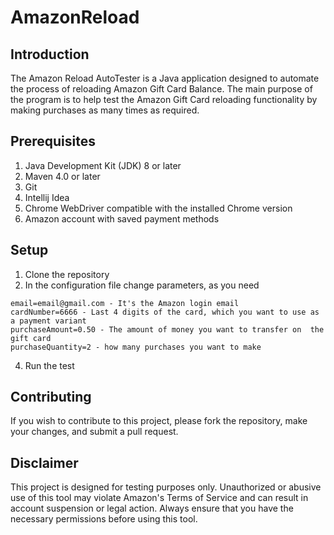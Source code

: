 # AmazonReload

## Introduction
The Amazon Reload AutoTester is a Java application designed to automate the process of reloading Amazon Gift Card Balance. 
The main purpose of the program is to help test the Amazon Gift Card reloading functionality by making purchases as many times as required.

## Prerequisites
1. Java Development Kit (JDK) 8 or later
2. Maven 4.0 or later
3. Git
4. Intellij Idea
5. Chrome WebDriver compatible with the installed Chrome version
6. Amazon account with saved payment methods

## Setup
1. Clone the repository
2. In the configuration file change parameters, as you need
```
email=email@gmail.com - It's the Amazon login email
cardNumber=6666 - Last 4 digits of the card, which you want to use as a payment variant
purchaseAmount=0.50 - The amount of money you want to transfer on  the gift card
purchaseQuantity=2 - how many purchases you want to make 
```
4. Run the test

## Contributing
If you wish to contribute to this project, please fork the repository, make your changes, and submit a pull request.

## Disclaimer
This project is designed for testing purposes only. 
Unauthorized or abusive use of this tool may violate Amazon's Terms of Service and can result in account suspension or legal action. 
Always ensure that you have the necessary permissions before using this tool.
